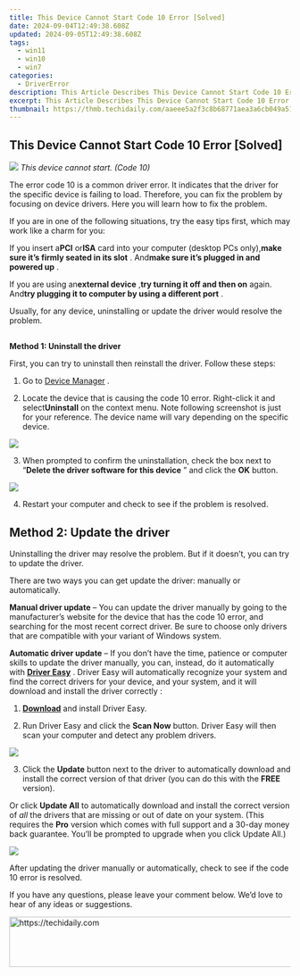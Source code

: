 ```yaml
---
title: This Device Cannot Start Code 10 Error [Solved]
date: 2024-09-04T12:49:38.608Z
updated: 2024-09-05T12:49:38.608Z
tags:
  - win11
  - win10
  - win7
categories:
  - DriverError
description: This Article Describes This Device Cannot Start Code 10 Error [Solved]
excerpt: This Article Describes This Device Cannot Start Code 10 Error [Solved]
thumbnail: https://thmb.techidaily.com/aaeee5a2f3c8b68771aea3a6cb049a51985742ce0b32853fb4db395a79eb5210.jpg
---
```


## This Device Cannot Start Code 10 Error [Solved]

![](https://images.drivereasy.com/wp-content/uploads/2016/10/img_5812c1dcbba93.png)
_This device cannot start. (Code 10)_
  
The error code 10 is a common driver error. It indicates that the driver for the specific device is failing to load. Therefore, you can fix the problem by focusing on device drivers. Here you will learn how to fix the problem.  

 If you are in one of the following situations, try the easy tips first, which may work like a charm for you:  
  
 If you insert a**PCI** or**ISA** card into your computer (desktop PCs only),**make sure it’s firmly seated in its slot** . And**make sure it’s plugged in and powered up** .  
  
 If you are using an**external device** ,**try turning it off and then on** again. And**try plugging it to computer by using a different port** .  
  
 Usually, for any device, uninstalling or update the driver would resolve the problem.

##

**Method 1: Uninstall the driver**

 First, you can try to uninstall then reinstall the driver. Follow these steps:  
  
 1) Go to [Device Manager](https://tools.techidaily.com/drivereasy/download/) .  
  
 2) Locate the device that is causing the code 10 error. Right-click it and select**Uninstall** on the context menu. Note following screenshot is just for your reference. The device name will vary depending on the specific device.

![](https://images.drivereasy.com/wp-content/uploads/2016/10/img_5812c8b093b76.jpg)
  
 3) When prompted to confirm the uninstallation, check the box next to “**Delete the driver software for this device** ” and click the **OK** button.

![](https://images.drivereasy.com/wp-content/uploads/2016/03/img_56fa53be35520.png)

4) Restart your computer and check to see if the problem is resolved.

## **Method 2: Update the driver**

 Uninstalling the driver may resolve the problem. But if it doesn’t, you can try to update the driver.

 There are two ways you can get update the driver: manually or automatically.

**Manual driver update** – You can update the driver manually by going to the manufacturer’s website for the device that has the code 10 error, and searching for the most recent correct driver. Be sure to choose only drivers that are compatible with your variant of Windows system.

**Automatic driver update** – If you don’t have the time, patience or computer skills to update the driver manually, you can, instead, do it automatically with **[Driver Easy](https://tools.techidaily.com/drivereasy/download/)**  .  Driver Easy will automatically recognize your system and find the correct drivers for your device, and your system, and it will download and install the driver correctly :

 1) **[Download](https://tools.techidaily.com/drivereasy/download/)**   and install Driver Easy.

 2) Run Driver Easy and click the **Scan Now**   button. Driver Easy will then scan your computer and detect any problem drivers.

![](https://images.drivereasy.com/wp-content/uploads/2018/01/img_5a61d43309505.png)

 3) Click the **Update**  button next to the driver to automatically download and install the correct version of that driver (you can do this with the **FREE** version).

Or click **Update All**  to automatically download and install the correct version of _all_  the drivers that are missing or out of date on your system. (This requires the **Pro** version which comes with full support and a 30-day money back guarantee. You’ll be prompted to upgrade when you click Update All.)

![](https://images.drivereasy.com/wp-content/uploads/2018/01/img_5a61d43309505.png)

 After updating the driver manually or automatically, check to see if the code 10 error is resolved.

 If you have any questions, please leave your comment below. We’d love to hear of any ideas or suggestions.

<ins class="adsbygoogle"
     style="display:block"
     data-ad-format="autorelaxed"
     data-ad-client="ca-pub-7571918770474297"
     data-ad-slot="1223367746"></ins>



<ins class="adsbygoogle"
     style="display:block"
     data-ad-client="ca-pub-7571918770474297"
     data-ad-slot="8358498916"
     data-ad-format="auto"
     data-full-width-responsive="true"></ins>





<!-- affiliate ads begin -->
<a href="https://appsumo.8odi.net/c/5597632/2105870/7443" target="_top" id="2105870">
  <img src="//a.impactradius-go.com/display-ad/7443-2105870" border="0" alt="https://techidaily.com" width="728" height="90"/>
</a>
<img height="0" width="0" src="https://appsumo.8odi.net/i/5597632/2105870/7443" style="position:absolute;visibility:hidden;" border="0" />
<!-- affiliate ads end -->